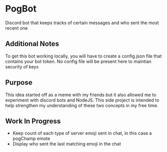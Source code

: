 # PogBot
Discord bot that keeps tracks of certain messages and who sent the most recent one

## Additional Notes
To get this bot working locally, you will have to create a config.json file that contains your bot token. No config file will be present here to maintian security of keys

## Purpose
This idea started off as a meme with my friends but it also allowed me to experiment with discord bots and NodeJS. This side project is intended to help strengthen
my understanding of these two concepts in my free time.

## Work In Progress
* Keep count of each type of server emoji sent in chat, in this case a pogChamp emote
* Display who sent the last matching emoji in the chat
